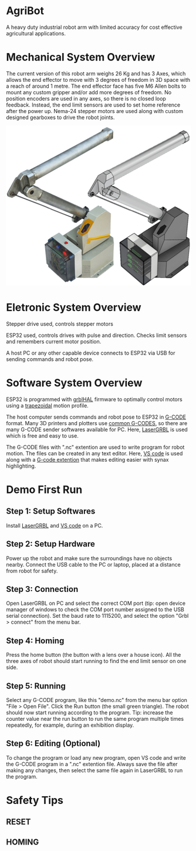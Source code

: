 # AgriBot
A heavy duty industrial robot arm with limited accuracy for cost effective agricultural applications. 

# Mechanical System Overview
The current version of this robot arm weighs 26 Kg and has 3 Axes, which allows the end effector to move with 3 degrees of freedom in 3D space with a reach of around 1 metre. The end effector face has five M6 Allen bolts to mount any custom gripper and/or add more degrees of freedom. No position encoders are used in any axes, so there is no closed loop feedback. Instead, the end limit sensors are used to set home reference after the power up. Nema-24 stepper motors are used along with custom designed gearboxes to drive the robot joints.

![Unable to load image](/media/robot_arm_side_by_side.png)

# Eletronic System Overview

Stepper drive used, controls stepper motors

ESP32 used, controls drives with pulse and direction. Checks limit sensors and remembers current motor position.

A host PC or any other capable device connects to ESP32 via USB for sending commands and robot pose.

# Software System Overview

ESP32 is programmed with [grblHAL](https://github.com/grblHAL) firmware to optimally control motors using a [trapezoidal](https://in.mathworks.com/help/robotics/ug/design-a-trajectory-with-velocity-limits-using-a-trapezoidal-velocity-profile.html) motion profile.

The host computer sends commands and robot pose to ESP32 in [G-CODE](https://en.wikipedia.org/wiki/G-code) format. Many 3D printers and plotters use [common G-CODES](https://linuxcnc.org/docs/html/gcode/g-code.html), so there are many G-CODE sender softwares available for PC. Here, [LaserGRBL](https://lasergrbl.com/) is used which is free and easy to use.

The G-CODE files with ".nc" extention are used to write program for robot motion. The files can be created in any text editor. Here, [VS code](https://code.visualstudio.com/) is used along with a [G-code extention](https://github.com/scottmwyant/vscode-gcode) that makes editing easier with synax highlighting.

# Demo First Run

## Step 1: Setup Softwares
Install [LaserGRBL](https://lasergrbl.com/) and [VS code](https://code.visualstudio.com/) on a PC.

## Step 2: Setup Hardware
Power up the robot and make sure the surroundings have no objects nearby. Connect the USB cable to the PC or laptop, placed at a distance from robot for safety.

## Step 3: Connection
Open LaserGRBL on PC and select the correct COM port (tip: open device manager of windows to check the COM port number assigned to the USB serial connection). Set the baud rate to 1115200, and select the option "Grbl > connect" from the menu bar.

## Step 4: Homing
Press the home button (the button with a lens over a house icon). All the three axes of robot should start running to find the end limit sensor on one side.

## Step 5: Running
Select any G-CODE program, like this "demo.nc" from the menu bar option "File > Open File". Click the Run button (the small green triangle). The robot should now start running according to the program. Tip: increase the counter value near the run button to run the same program multiple times repeatedly, for example, during an exhibition display.

## Step 6: Editing (Optional)
To change the program or load any new program, open VS code and write the G-CODE program in a ".nc" extention file. Always save the file after making any changes, then select the same file again in LaserGRBL to run the program.

# Safety Tips

## RESET
## HOMING




